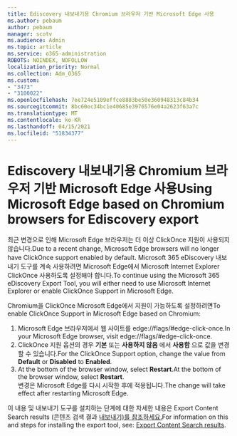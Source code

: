 ```yaml
---
title: Ediscovery 내보내기용 Chromium 브라우저 기반 Microsoft Edge 사용
ms.author: pebaum
author: pebaum
manager: scotv
ms.audience: Admin
ms.topic: article
ms.service: o365-administration
ROBOTS: NOINDEX, NOFOLLOW
localization_priority: Normal
ms.collection: Adm_O365
ms.custom:
- "3473"
- "3100022"
ms.openlocfilehash: 7ee724e5109effce8883be50e360948313c84b34
ms.sourcegitcommit: 8bc60ec34bc1e40685e3976576e04a2623f63a7c
ms.translationtype: MT
ms.contentlocale: ko-KR
ms.lasthandoff: 04/15/2021
ms.locfileid: "51834377"
---
```

# <a name="using-microsoft-edge-based-on-chromium-browsers-for-ediscovery-export"></a><span data-ttu-id="41e04-102">Ediscovery 내보내기용 Chromium 브라우저 기반 Microsoft Edge 사용</span><span class="sxs-lookup"><span data-stu-id="41e04-102">Using Microsoft Edge based on Chromium browsers for Ediscovery export</span></span>

<span data-ttu-id="41e04-103">최근 변경으로 인해 Microsoft Edge 브라우저는 더 이상 ClickOnce 지원이 사용되지 않습니다.</span><span class="sxs-lookup"><span data-stu-id="41e04-103">Due to a recent change, Microsoft Edge browsers will no longer have ClickOnce support enabled by default.</span></span> <span data-ttu-id="41e04-104">Microsoft 365 eDiscovery 내보내기 도구를 계속 사용하려면 Microsoft Edge에서 Microsoft Internet Explorer ClickOnce 사용하도록 설정해야 합니다.</span><span class="sxs-lookup"><span data-stu-id="41e04-104">To continue using the Microsoft 365 eDiscovery Export Tool, you will either need to use Microsoft Internet Explorer or enable ClickOnce Support in Microsoft Edge.</span></span> 

<span data-ttu-id="41e04-105">Chromium을 ClickOnce Microsoft Edge에서 지원이 가능하도록 설정하려면</span><span class="sxs-lookup"><span data-stu-id="41e04-105">To enable ClickOnce Support in Microsoft Edge based on Chromium:</span></span> 
1. <span data-ttu-id="41e04-106">Microsoft Edge 브라우저에서 웹 사이트를 edge://flags/#edge-click-once.</span><span class="sxs-lookup"><span data-stu-id="41e04-106">In your Microsoft Edge browser, visit edge://flags/#edge-click-once.</span></span>
2. <span data-ttu-id="41e04-107">ClickOnce 지원 옵션의 경우 **기본** 또는 **사용하지 않음** 에서 **사용함** 으로 값을 변경할 수 있습니다.</span><span class="sxs-lookup"><span data-stu-id="41e04-107">For the ClickOnce Support option, change the value from **Default** or **Disabled** to **Enabled**.</span></span> 
3. <span data-ttu-id="41e04-108">At the bottom of the browser window, select **Restart**.</span><span class="sxs-lookup"><span data-stu-id="41e04-108">At the bottom of the browser window, select **Restart**.</span></span> <br>
 <span data-ttu-id="41e04-109">변경은 Microsoft Edge를 다시 시작한 후에 적용됩니다.</span><span class="sxs-lookup"><span data-stu-id="41e04-109">The change will take effect after restarting Microsoft Edge.</span></span> 

<span data-ttu-id="41e04-110">이 내용 및 내보내기 도구를 설치하는 단계에 대한 자세한 내용은 Export Content Search results (콘텐츠 검색 결과 [내보내기)를 참조하세요.](https://docs.microsoft.com/microsoft-365/compliance/export-search-results)</span><span class="sxs-lookup"><span data-stu-id="41e04-110">For information on this and steps for installing the  export tool, see: [ Export Content Search results](https://docs.microsoft.com/microsoft-365/compliance/export-search-results).</span></span>